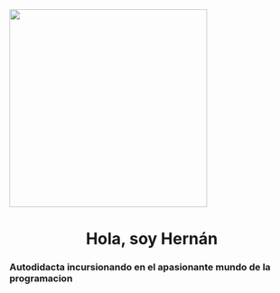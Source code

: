 <div id="header align="center">
  <img src="https://lh3.googleusercontent.com/pw/AJFCJaVBjskFBVc-IU8ydHc1-aFSvX9w-z5GFizMKLzf5PKAr_k42Rchmvp1gIc3C9bJE66GwsZCD--VL4edIgFSuAcA7vArwU3ExM3GAoZOh3OqFtS_f1ls947jSpP3jk8V5whNVPz3nH0oy8SvQrSaymXzF9yfiTGx-Za9i7XRQEPYWqsNXmPQAEWwXB7QXzf3Zr3XvOMqEJuDIxiat_6O5jEJFuNreTfJcvmzQ5v4jufScyOZ88Xzr6TywxPdceU0GaV6o-dP_id18rBbDBsjXxcAhTQ1RJK-6qqK_g87fXgfSnRgQXSNtbov38jtsl5WD0wc0U_oEMoQdjSDIdlke1Epz4fH3DlcADzb6Z70w3l5DgnFoeQVajUSkYK6yYJzQ6bBYe3PYbSqMqqAq9fKym1Bucs6VbubFuiM0eAJcdiEDytWqOQaCWMS97-WJvibzAu2Lq_Eo2nsgYAc5nIUYi9lxVGMStQ7sPaPfo6_zWdZBAuGBkup_a-MzUDwXkdKLjs3m9bX4tYDK6ZedVuI4018U3ZJl0dGCXkzIo0QN0wbawv2usbklcRVEm75Ss5JUD4WLKbIWpkhboAN7h182jPPzi8dcG1W159FknXBvmja8KjeejjszgdyX87kSSpERUqFgtk1tIiT5qWm9YO5EUnN5CxP3YqUU4BlfyMmrhCDl15a4lYystTR_ORwsdEkdwtVBNF8nGtqXFVjT2UYU95sHGZsiYhDAwaUd3Q2Y7BgLVwZBu1f463d_uKJi4WKVMbqSwF3TRwilpbvHpFeW7dZXCXCQwMU_j8NIkeWtmXQdD35ACEQMleQta8Tn1NnjrIYNroAarOQPEGUhlyuAPl4SEid-aNA-7uQKOtEQW3jlAZAarVBDdvgw4nsykCzbbzd5X96SQ_7HXNVoyLPNyQ=w433-h577-s-no?authuser=0" width="350" />
  <h1 align="center"> Hola, soy Hernán</h1>
  <h3> Autodidacta incursionando en el apasionante mundo de la programacion</h3>
</div>
